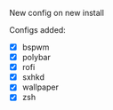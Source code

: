 New config on new install

Configs added:

- [x] bspwm
- [x] polybar
- [x] rofi
- [x] sxhkd
- [x] wallpaper
- [x] zsh

